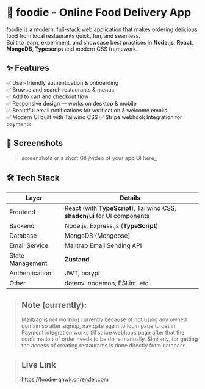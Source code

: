 
# 🍔 foodie - Online Food Delivery App

foodie is a modern, full-stack web application that makes ordering delicious food from local restaurants quick, fun, and seamless.  
Built to learn, experiment, and showcase best practices in **Node.js**, **React**, **MongoDB**,  **Typescript** and modern CSS framework.

## ✨ Features

✅ User-friendly authentication & onboarding  
✅ Browse and search restaurants & menus  
✅ Add to cart and checkout flow  
✅ Responsive design — works on desktop & mobile  
✅ Beautiful email notifications for verification & welcome emails  
✅ Modern UI built with Tailwind CSS 
✅ Stripe webhook Integration for payments

## 📸 Screenshots

> screenshots or a short GIF/video of your app UI here_


## 🛠 Tech Stack

| Layer          | Details                                                                    |
|---------------------|----------------------------------------------------------------------------|
| Frontend       | React (with **TypeScript**), Tailwind CSS, **shadcn/ui** for UI components                                                    
| Backend        | Node.js, Express.js (**TypeScript**)                                                 
| Database       | MongoDB (Mongoose)                                                        
| Email Service  | Mailtrap Email Sending API 
|State Management| **Zustand**
| Authentication | JWT, bcrypt                                                          
| Other          | dotenv, nodemon, ESLint, etc.                                              

>##  Note (currently):
> Mailtrap is not working currently because of not using any owned domain so after signup, navigate again to login page to get in.
> Payment integration works till stripe webhook page after that the confirmation of order needs to be done manually.
> Similarly, for getting the access of creating restaurants is done directly from database.

>## Live Link
> https://foodie-qnwk.onrender.com